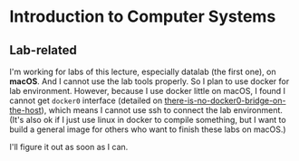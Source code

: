 # Introduction to Computer Systems

## Lab-related

I'm working for labs of this lecture, especially datalab (the first one), on **macOS**. And I cannot use the lab tools properly. So I plan to use docker for lab environment. However, because I use docker little on macOS, I found I cannot get `docker0` interface (detailed on [there-is-no-docker0-bridge-on-the-host](https://docs.docker.com/desktop/networking/#there-is-no-docker0-bridge-on-the-host)), which means I cannot use ssh to connect the lab environment. (It's also ok if I just use linux in docker to compile something, but I want to build a general image for others who want to finish these labs on macOS.)

I'll figure it out as soon as I can.

